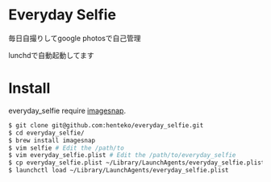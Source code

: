 # Everyday Selfie
毎日自撮りしてgoogle photosで自己管理

lunchdで自動起動してます  

# Install

everyday_selfie require [imagesnap](https://github.com/rharder/imagesnap).
```sh
$ git clone git@github.com:henteko/everyday_selfie.git
$ cd everyday_selfie/
$ brew install imagesnap
$ vim selfie # Edit the /path/to
$ vim everyday_selfie.plist # Edit the /path/to/everyday_selfie
$ cp everyday_selfie.plist ~/Library/LaunchAgents/everyday_selfie.plist
$ launchctl load ~/Library/LaunchAgents/everyday_selfie.plist
```
